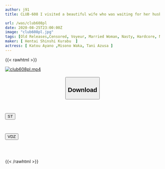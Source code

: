 ```yaml
---
author: j91
title: CLUB-608 I visited a beautiful wife who was waiting for her husband to come home after having sex with her in the mud.I picked her up and seduced her 50cm next to his sleeping husband.The whole story of how she suddenly turned into a lewd woman.

url: /was/club608pl
date: 2020-08-25T23:00:00Z
image: "club608pl.jpg"
tags: [Old Releases,Censored, Voyeur, Married Woman, Nasty, Hardcore, Nampa, Cuckold	]
maker: [ Hentai Shinshi Kurabu  ]
actress: [ Katou Ayano ,Misono Waka, Tani Azusa ]
---
```



{{< rawhtml >}}

<div class="video" data-videoid="ygDZv37GKgt1WMg">
    <a href="javascript:;">
        <img src="/was/club608pl/club608pl.jpg" width="WIDTH" height="HEIGHT" alt="club608pl.mp4" loading="lazy">
    </a>
</div>

<script type="text/javascript" src="https://j91.asia/asset/on-demand-st.js"></script>

<br>
  <link rel="stylesheet" href="https://j91.asia/asset/bs5.css">
  
  <center>
  <button class="btn btn-primary" type="button" data-bs-toggle="collapse" data-bs-target=".multi-collapse" aria-expanded="false" aria-controls="multiCollapseExample1 multiCollapseExample2"><h2>Download</h2></button></center>
</p>
<div class="row">
  <div class="col">
    <div class="collapse multi-collapse" id="multiCollapseExample1">
      <div class="card card-body">
	      	      <br>
<div class="buttons">  
<p><a href="https://streamtape.to/v/ygDZv37GKgt1WMg" target="_blank"><button class="btn-hover color-3"><i class="fa fa-download"></i> ST</button></a></p></div>
    </div>
  </div>
</div>
  <div class="col">
    <div class="collapse multi-collapse" id="multiCollapseExample2">
      <div class="card card-body">
	      <br>
<div class="buttons">
<p><a href="https://vidoza.net/pujkqpv47qxk" target="_blank"><button class="btn-hover color-1"><i class="fa fa-download"></i> VDZ</button></a></p></div>
<br><br>
      </div>
    </div>
  </div>
</div>

{{< /rawhtml >}}